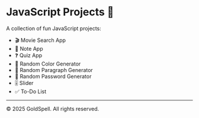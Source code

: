 # JavaScript Projects 🚀

A collection of fun JavaScript projects:

- 🎬 Movie Search App
- 📝 Note App
- ❓ Quiz App
- 🎨 Random Color Generator
- 📜 Random Paragraph Generator
- 🔐 Random Password Generator
- 🎚️ Slider
- ✅ To-Do List

---

© 2025 GoldSpell. All rights reserved.
